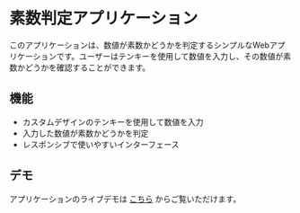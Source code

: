 # 素数判定アプリケーション

このアプリケーションは、数値が素数かどうかを判定するシンプルなWebアプリケーションです。ユーザーはテンキーを使用して数値を入力し、その数値が素数かどうかを確認することができます。

## 機能

- カスタムデザインのテンキーを使用して数値を入力
- 入力した数値が素数かどうかを判定
- レスポンシブで使いやすいインターフェース

## デモ

アプリケーションのライブデモは [こちら](https://prime-checker.onrender.com) からご覧いただけます。
